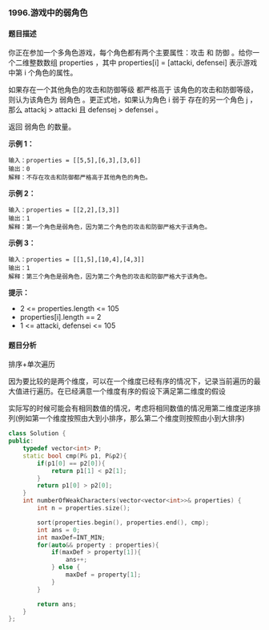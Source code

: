 ### 1996.游戏中的弱角色

#### 题目描述

你正在参加一个多角色游戏，每个角色都有两个主要属性：攻击 和 防御 。给你一个二维整数数组 properties ，其中 properties[i] = [attacki, defensei] 表示游戏中第 i 个角色的属性。

如果存在一个其他角色的攻击和防御等级 都严格高于 该角色的攻击和防御等级，则认为该角色为 弱角色 。更正式地，如果认为角色 i 弱于 存在的另一个角色 j ，那么 attackj > attacki 且 defensej > defensei 。

返回 弱角色 的数量。

**示例 1：**

~~~
输入：properties = [[5,5],[6,3],[3,6]]
输出：0
解释：不存在攻击和防御都严格高于其他角色的角色。
~~~

**示例 2：**

~~~
输入：properties = [[2,2],[3,3]]
输出：1
解释：第一个角色是弱角色，因为第二个角色的攻击和防御严格大于该角色。
~~~

**示例 3：**

~~~
输入：properties = [[1,5],[10,4],[4,3]]
输出：1
解释：第三个角色是弱角色，因为第二个角色的攻击和防御严格大于该角色。
~~~



**提示：**

* 2 <= properties.length <= 105
* properties[i].length == 2
* 1 <= attacki, defensei <= 105

#### 题目分析

排序+单次遍历

因为要比较的是两个维度，可以在一个维度已经有序的情况下，记录当前遍历的最大值进行遍历。在已经满意一个维度有序的假设下满足第二维度的假设

实际写的时候可能会有相同数值的情况，考虑将相同数值的情况用第二维度逆序排列(例如第一个维度按照由大到小排序，那么第二个维度则按照由小到大排序)

~~~c++
class Solution {
public:
    typedef vector<int> P;
    static bool cmp(P& p1, P&p2){
        if(p1[0] == p2[0]){
            return p1[1] < p2[1];
        }
        return p1[0] > p2[0];        
    }
    int numberOfWeakCharacters(vector<vector<int>>& properties) {
        int n = properties.size();

        sort(properties.begin(), properties.end(), cmp);
        int ans = 0;
        int maxDef=INT_MIN;
        for(auto&& property : properties){
            if(maxDef > property[1]){
                ans++;
            } else {
                maxDef = property[1];
            }
        }

        return ans;
    }
};
~~~

